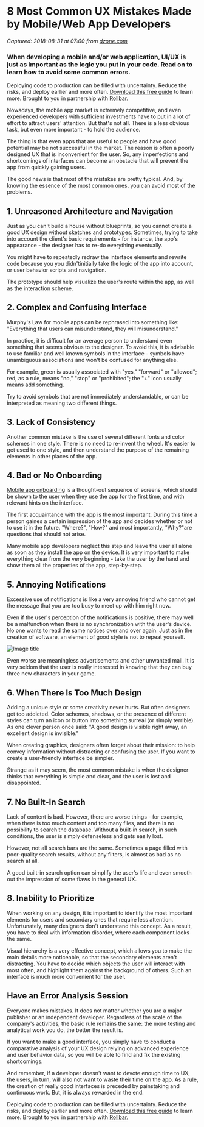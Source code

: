 # 8 Most Common UX Mistakes Made by Mobile/Web App Developers

_Captured: 2018-08-31 at 07:00 from [dzone.com](https://dzone.com/articles/8-most-common-ux-mistakes-made-by-mobile-app-devel?edition=385438&utm_source=Zone%20Newsletter&utm_medium=email&utm_campaign=web%20dev%202018-08-30)_

###  When developing a mobile and/or web application, UI/UX is just as important as the logic you put in your code. Read on to learn how to avoid some common errors. 

Deploying code to production can be filled with uncertainty. Reduce the risks, and deploy earlier and more often. [Download this free guide](https://dzone.com/go?i=278435&u=https%3A%2F%2Ftry.rollbar.com%2Flow-risk-continuous-delivery-guide%2F%3Futm_source%3Ddzone%26utm_medium%3Ddisplay%26utm_campaign%3Ddzone\(q118\)) to learn more. Brought to you in partnership with [Rollbar.](https://dzone.com/go?i=278435&u=https%3A%2F%2Frollbar.com%2F%3Futm_source%3Ddzone%26utm_medium%3Ddisplay%26utm_campaign%3Ddzone\(q118\))

Nowadays, the mobile app market is extremely competitive, and even experienced developers with sufficient investments have to put in a lot of effort to attract users' attention. But that's not all. There is a less obvious task, but even more important - to hold the audience.

The thing is that even apps that are useful to people and have good potential may be not successful in the market. The reason is often a poorly designed UX that is inconvenient for the user. So, any imperfections and shortcomings of interfaces can become an obstacle that will prevent the app from quickly gaining users.

The good news is that most of the mistakes are pretty typical. And, by knowing the essence of the most common ones, you can avoid most of the problems.

## **1\. Unreasoned Architecture and Navigation**

Just as you can't build a house without blueprints, so you cannot create a good UX design without sketches and prototypes. Sometimes, trying to take into account the client's basic requirements - for instance, the app's appearance - the designer has to re-do everything eventually.

You might have to repeatedly redraw the interface elements and rewrite code because you you didn'tinitially take the logic of the app into account, or user behavior scripts and navigation.

The prototype should help visualize the user's route within the app, as well as the interaction scheme.

## **2\. Complex and Confusing Interface**

Murphy's Law for mobile apps can be rephrased into something like: "Everything that users can misunderstand, they will misunderstand."

In practice, it is difficult for an average person to understand even something that seems obvious to the designer. To avoid this, it is advisable to use familiar and well known symbols in the interface - symbols have unambiguous associations and won't be confused for anything else.

For example, green is usually associated with "yes," "forward" or "allowed"; red, as a rule, means "no," "stop" or "prohibited"; the "+" icon usually means add something.

Try to avoid symbols that are not immediately understandable, or can be interpreted as meaning two different things.

## **3\. Lack of Consistency**

Another common mistake is the use of several different fonts and color schemes in one style. There is no need to re-invent the wheel. It's easier to get used to one style, and then understand the purpose of the remaining elements in other places of the app.

## **4\. Bad or No Onboarding**

[Mobile app onboarding](https://lvivity.com/app-onboarding-practices-with-examples) is a thought-out sequence of screens, which should be shown to the user when they use the app for the first time, and with relevant hints on the interface.

The first acquaintance with the app is the most important. During this time a person gaines a certain impression of the app and decides whether or not to use it in the future. "Where?", "How?" and most importantly, "Why?"are questions that should not arise.

Many mobile app developers neglect this step and leave the user all alone as soon as they install the app on the device. It is very important to make everything clear from the very beginning - take the user by the hand and show them all the properties of the app, step-by-step.

## **5\. Annoying Notifications**

Excessive use of notifications is like a very annoying friend who cannot get the message that you are too busy to meet up with him right now.

Even if the user's perception of the notifications is positive, there may well be a malfunction when there is no synchronization with the user's device. No one wants to read the same notices over and over again. Just as in the creation of software, an element of good style is not to repeat yourself.

![Image title](https://dzone.com/storage/temp/10053659-img3.png)

Even worse are meaningless advertisements and other unwanted mail. It is very seldom that the user is really interested in knowing that they can buy three new characters in your game.

## **6\. When There Is Too Much Design**

Adding a unique style or some creativity never hurts. But often designers get too addicted. Color schemes, shadows, or the presence of different styles can turn an icon or button into something surreal (or simply terrible). As one clever person once said: "A good design is visible right away, an excellent design is invisible."

When creating graphics, designers often forget about their mission: to help convey information without distracting or confusing the user. If you want to create a user-friendly interface be simpler.

Strange as it may seem, the most common mistake is when the designer thinks that everything is simple and clear, and the user is lost and disappointed.

## **7\. No Built-In Search**

Lack of content is bad. However, there are worse things - for example, when there is too much content and too many files, and there is no possibility to search the database. Without a built-in search, in such conditions, the user is simply defenseless and gets easily lost.

However, not all search bars are the same. Sometimes a page filled with poor-quality search results, without any filters, is almost as bad as no search at all.

A good built-in search option can simplify the user's life and even smooth out the impression of some flaws in the general UX.

## **8\. Inability to Prioritize**

When working on any design, it is important to identify the most important elements for users and secondary ones that require less attention. Unfortunately, many designers don't understand this concept. As a result, you have to deal with information disorder, where each component looks the same.

Visual hierarchy is a very effective concept, which allows you to make the main details more noticeable, so that the secondary elements aren't distracting. You have to decide which objects the user will interact with most often, and highlight them against the background of others. Such an interface is much more convenient for the user.

## **Have an Error Analysis Session**

Everyone makes mistakes. It does not matter whether you are a major publisher or an independent developer. Regardless of the scale of the company's activities, the basic rule remains the same: the more testing and analytical work you do, the better the result is.

If you want to make a good interface, you simply have to conduct a comparative analysis of your UX design relying on advanced experience and user behavior data, so you will be able to find and fix the existing shortcomings.

And remember, if a developer doesn't want to devote enough time to UX, the users, in turn, will also not want to waste their time on the app. As a rule, the creation of really good interfaces is preceded by painstaking and continuous work. But, it is always rewarded in the end.

Deploying code to production can be filled with uncertainty. Reduce the risks, and deploy earlier and more often. [Download this free guide](https://dzone.com/go?i=278436&u=https%3A%2F%2Ftry.rollbar.com%2Flow-risk-continuous-delivery-guide%2F%3Futm_source%3Ddzone%26utm_medium%3Ddisplay%26utm_campaign%3Ddzone\(q118\)) to learn more. Brought to you in partnership with [Rollbar.](https://dzone.com/go?i=278436&u=https%3A%2F%2Frollbar.com%2F%3Futm_source%3Ddzone%26utm_medium%3Ddisplay%26utm_campaign%3Ddzone\(q118\))
